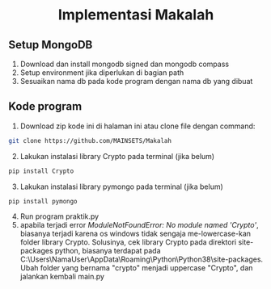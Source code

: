 <a name="readme-top"></a>
<h1 align="center">Implementasi Makalah</h1>

## Setup MongoDB

1. Download dan install mongodb signed dan mongodb compass
2. Setup environment jika diperlukan di bagian path
3. Sesuaikan nama db pada kode program dengan nama db yang dibuat

## Kode program

1. Download zip kode ini di halaman ini atau clone file dengan command:
  ```sh
  git clone https://github.com/MAINSETS/Makalah
  ```
2. Lakukan instalasi library Crypto pada terminal (jika belum)
  ```sh
  pip install Crypto
  ```
3. Lakukan instalasi library pymongo pada terminal (jika belum)
  ```sh
  pip install pymongo
  ```
4. Run program praktik.py
5. apabila terjadi error *ModuleNotFoundError: No module named 'Crypto'*, biasanya terjadi karena os windows tidak sengaja me-lowercase-kan folder library Crypto. Solusinya, cek library Crypto pada direktori site-packages python,
biasanya terdapat pada C:\Users\NamaUser\AppData\Roaming\Python\Python38\site-packages. Ubah folder yang bernama "crypto" menjadi uppercase "Crypto", dan jalankan kembali main.py
